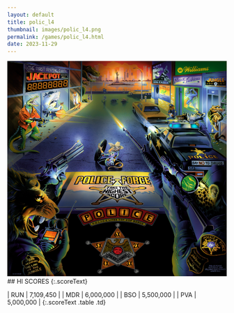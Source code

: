 ```yaml
---
layout: default
title: polic_l4
thumbnail: images/polic_l4.png
permalink: /games/polic_l4.html
date: 2023-11-29
---
```


<img src="../images/polic_l4.png" class="gameThumbnail img-fluid mx-auto align-middle">
## HI SCORES
{:.scoreText}

| RUN | 7,109,450 | 
| MDR | 6,000,000 | 
| BSO | 5,500,000 | 
| PVA | 5,000,000 | 
{:.scoreText .table .td}
